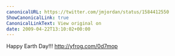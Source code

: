 ```yaml
---
canonicalURL: https://twitter.com/jmjordan/status/1584412550
ShowCanonicalLink: true
CanonicalLinkText: View original on
date: 2009-04-22T13:10:02+00:00
---
```

Happy Earth Day!!!  http://yfrog.com/0d7mop
